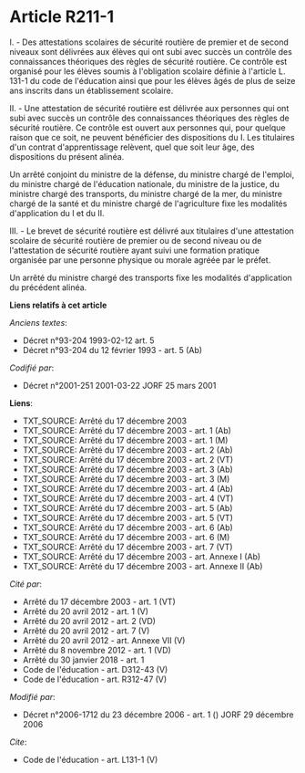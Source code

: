 # Article R211-1

I. - Des attestations scolaires de sécurité routière de premier et de second niveaux sont délivrées aux élèves qui ont subi
avec succès un contrôle des connaissances théoriques des règles de sécurité routière. Ce contrôle est organisé pour les
élèves soumis à l'obligation scolaire définie à l'article L. 131-1 du code de l'éducation ainsi que pour les élèves âgés de
plus de seize ans inscrits dans un établissement scolaire.

II. - Une attestation de sécurité routière est délivrée aux personnes qui ont subi avec succès un contrôle des connaissances
théoriques des règles de sécurité routière. Ce contrôle est ouvert aux personnes qui, pour quelque raison que ce soit, ne
peuvent bénéficier des dispositions du I. Les titulaires d'un contrat d'apprentissage relèvent, quel que soit leur âge, des
dispositions du présent alinéa.

Un arrêté conjoint du ministre de la défense, du ministre chargé de l'emploi, du ministre chargé de l'éducation nationale, du
ministre de la justice, du ministre chargé des transports, du ministre chargé de la mer, du ministre chargé de la santé et du
ministre chargé de l'agriculture fixe les modalités d'application du I et du II.

III. - Le brevet de sécurité routière est délivré aux titulaires d'une attestation scolaire de sécurité routière de premier
ou de second niveau ou de l'attestation de sécurité routière ayant suivi une formation pratique organisée par une personne
physique ou morale agréée par le préfet.

Un arrêté du ministre chargé des transports fixe les modalités d'application du précédent alinéa.

**Liens relatifs à cet article**

_Anciens textes_:

  - Décret n°93-204 1993-02-12 art. 5
  - Décret n°93-204 du 12 février 1993 - art. 5 (Ab)

_Codifié par_:

  - Décret n°2001-251 2001-03-22 JORF 25 mars 2001

**Liens**:

  - TXT_SOURCE: Arrêté du 17 décembre 2003
  - TXT_SOURCE: Arrêté du 17 décembre 2003 - art. 1 (Ab)
  - TXT_SOURCE: Arrêté du 17 décembre 2003 - art. 1 (M)
  - TXT_SOURCE: Arrêté du 17 décembre 2003 - art. 2 (Ab)
  - TXT_SOURCE: Arrêté du 17 décembre 2003 - art. 2 (VT)
  - TXT_SOURCE: Arrêté du 17 décembre 2003 - art. 3 (Ab)
  - TXT_SOURCE: Arrêté du 17 décembre 2003 - art. 3 (M)
  - TXT_SOURCE: Arrêté du 17 décembre 2003 - art. 4 (Ab)
  - TXT_SOURCE: Arrêté du 17 décembre 2003 - art. 4 (VT)
  - TXT_SOURCE: Arrêté du 17 décembre 2003 - art. 5 (Ab)
  - TXT_SOURCE: Arrêté du 17 décembre 2003 - art. 5 (VT)
  - TXT_SOURCE: Arrêté du 17 décembre 2003 - art. 6 (Ab)
  - TXT_SOURCE: Arrêté du 17 décembre 2003 - art. 6 (M)
  - TXT_SOURCE: Arrêté du 17 décembre 2003 - art. 7 (VT)
  - TXT_SOURCE: Arrêté du 17 décembre 2003 - art. Annexe I (Ab)
  - TXT_SOURCE: Arrêté du 17 décembre 2003 - art. Annexe II (Ab)

_Cité par_:

  - Arrêté du 17 décembre 2003 - art. 1 (VT)
  - Arrêté du 20 avril 2012 - art. 1 (V)
  - Arrêté du 20 avril 2012 - art. 2 (VD)
  - Arrêté du 20 avril 2012 - art. 7 (V)
  - Arrêté du 20 avril 2012 - art. Annexe VII (V)
  - Arrêté du 8 novembre 2012 - art. 1 (VD)
  - Arrêté du 30 janvier 2018 - art. 1
  - Code de l'éducation - art. D312-43 (V)
  - Code de l'éducation - art. R312-47 (V)

_Modifié par_:

  - Décret n°2006-1712 du 23 décembre 2006 - art. 1 () JORF 29 décembre 2006

_Cite_:

  - Code de l'éducation - art. L131-1 (V)
